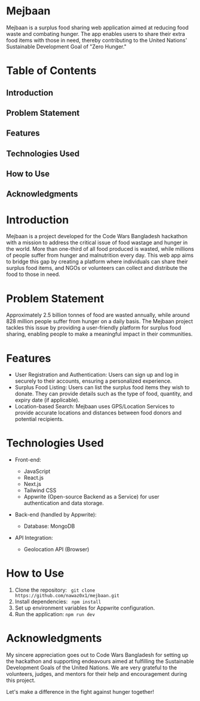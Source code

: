 # Mejbaan


Mejbaan is a surplus food sharing web application aimed at reducing food waste and combating hunger. The app enables users to share their extra food items with those in need, thereby contributing to the United Nations' Sustainable Development Goal of "Zero Hunger."

# Table of Contents
## Introduction
## Problem Statement
## Features
## Technologies Used
## How to Use
## Acknowledgments

# Introduction
Mejbaan is a project developed for the Code Wars Bangladesh hackathon with a mission to address the critical issue of food wastage and hunger in the world. More than one-third of all food produced is wasted, while millions of people suffer from hunger and malnutrition every day. This web app aims to bridge this gap by creating a platform where individuals can share their surplus food items, and NGOs or volunteers can collect and distribute the food to those in need.

# Problem Statement
Approximately 2.5 billion tonnes of food are wasted annually, while around 828 million people suffer from hunger on a daily basis. The Mejbaan project tackles this issue by providing a user-friendly platform for surplus food sharing, enabling people to make a meaningful impact in their communities.

# Features
- User Registration and Authentication: Users can sign up and log in securely to 
  their accounts, ensuring a personalized experience.
- Surplus Food Listing: Users can list the surplus food items they wish to donate. 
  They can provide details such as the type of food, quantity, and expiry date (if 
  applicable).
- Location-based Search: Mejbaan uses GPS/Location Services to provide accurate 
  locations and distances between food donors and potential recipients.

# Technologies Used
- Front-end:

  - JavaScript
  - React.js
  - Next.js
  - Tailwind CSS
  - Appwrite (Open-source Backend as a Service) for user authentication and data 
    storage.
- Back-end (handled by Appwrite):

  - Database: MongoDB
- API Integration:

  - Geolocation API (Browser)

# How to Use

1. Clone the repository: ```  git clone https://github.com/nawaz0x1/mejbaan.git  ```
2. Install dependencies: ```  npm install ```
3. Set up environment variables for Appwrite configuration.
4. Run the application: ``` npm run dev ```

# Acknowledgments
My sincere appreciation goes out to Code Wars Bangladesh for setting up the hackathon and supporting endeavours aimed at fulfilling the Sustainable Development Goals of the United Nations. We are very grateful to the volunteers, judges, and mentors for their help and encouragement during this project.

Let's make a difference in the fight against hunger together!
